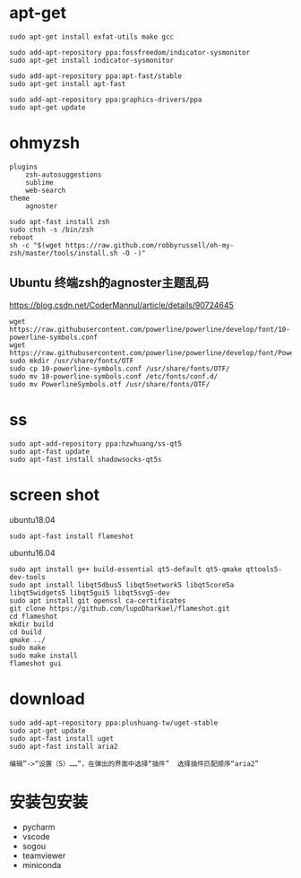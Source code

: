 # apt-get
```
sudo apt-get install exfat-utils make gcc

sudo add-apt-repository ppa:fossfreedom/indicator-sysmonitor
sudo apt-get install indicator-sysmonitor

sudo add-apt-repository ppa:apt-fast/stable
sudo apt-get install apt-fast

sudo add-apt-repository ppa:graphics-drivers/ppa
sudo apt-get update
```

# ohmyzsh
	plugins
		zsh-autosuggestions
		sublime
		web-search
	theme
		agnoster
```
sudo apt-fast install zsh
sudo chsh -s /bin/zsh
reboot
sh -c "$(wget https://raw.github.com/robbyrussell/oh-my-zsh/master/tools/install.sh -O -)"
```

## Ubuntu 终端zsh的agnoster主题乱码
https://blog.csdn.net/CoderMannul/article/details/90724645

```
wget https://raw.githubusercontent.com/powerline/powerline/develop/font/10-powerline-symbols.conf
wget https://raw.githubusercontent.com/powerline/powerline/develop/font/PowerlineSymbols.otf
sudo mkdir /usr/share/fonts/OTF
sudo cp 10-powerline-symbols.conf /usr/share/fonts/OTF/
sudo mv 10-powerline-symbols.conf /etc/fonts/conf.d/
sudo mv PowerlineSymbols.otf /usr/share/fonts/OTF/
```


# ss
```
sudo apt-add-repository ppa:hzwhuang/ss-qt5
sudo apt-fast update
sudo apt-fast install shadowsocks-qt5s
```

# screen shot
ubuntu18.04
```
sudo apt-fast install flameshot
```
ubuntu16.04
```
sudo apt install g++ build-essential qt5-default qt5-qmake qttools5-dev-tools
sudo apt install libqt5dbus5 libqt5network5 libqt5core5a libqt5widgets5 libqt5gui5 libqt5svg5-dev
sudo apt install git openssl ca-certificates
git clone https://github.com/lupoDharkael/flameshot.git
cd flameshot
mkdir build
cd build
qmake ../
sudo make
sudo make install
flameshot gui
```

# download
```
sudo add-apt-repository ppa:plushuang-tw/uget-stable
sudo apt-get update
sudo apt-fast install uget
sudo apt-fast install aria2

编辑”->“设置（S）……”，在弹出的界面中选择“插件”  选择插件匹配顺序“aria2”
```

# 安装包安装
- pycharm
- vscode
- sogou
- teamviewer
- miniconda
